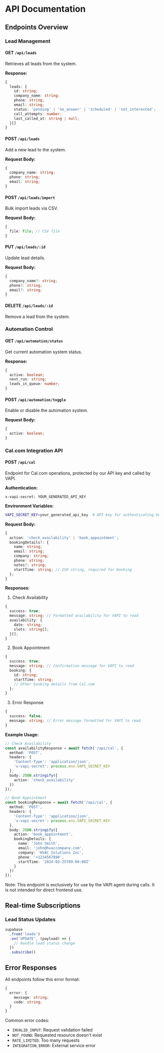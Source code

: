 # API Documentation

## Endpoints Overview

### Lead Management

#### GET `/api/leads`
Retrieves all leads from the system.

**Response:**
```typescript
{
  leads: {
    id: string;
    company_name: string;
    phone: string;
    email: string;
    status: 'pending' | 'no_answer' | 'scheduled' | 'not_interested';
    call_attempts: number;
    last_called_at: string | null;
  }[]
}
```

#### POST `/api/leads`
Add a new lead to the system.

**Request Body:**
```typescript
{
  company_name: string;
  phone: string;
  email: string;
}
```

#### POST `/api/leads/import`
Bulk import leads via CSV.

**Request Body:**
```typescript
{
  file: File; // CSV file
}
```

#### PUT `/api/leads/:id`
Update lead details.

**Request Body:**
```typescript
{
  company_name?: string;
  phone?: string;
  email?: string;
}
```

#### DELETE `/api/leads/:id`
Remove a lead from the system.

### Automation Control

#### GET `/api/automation/status`
Get current automation system status.

**Response:**
```typescript
{
  active: boolean;
  next_run: string;
  leads_in_queue: number;
}
```

#### POST `/api/automation/toggle`
Enable or disable the automation system.

**Request Body:**
```typescript
{
  active: boolean;
}
```

### Cal.com Integration API

#### POST `/api/cal`
Endpoint for Cal.com operations, protected by our API key and called by VAPI.

**Authentication:**
```http
x-vapi-secret: YOUR_GENERATED_API_KEY
```

**Environment Variables:**
```bash
VAPI_SECRET_KEY=your_generated_api_key  # API key for authenticating VAPI requests
```

**Request Body:**
```typescript
{
  action: 'check_availability' | 'book_appointment';
  bookingDetails?: {
    name: string;
    email: string;
    company: string;
    phone: string;
    notes?: string;
    startTime: string; // ISO string, required for booking
  };
}
```

**Responses:**

1. Check Availability
```typescript
{
  success: true;
  message: string; // Formatted availability for VAPI to read
  availability: {
    date: string;
    slots: string[];
  }[];
}
```

2. Book Appointment
```typescript
{
  success: true;
  message: string; // Confirmation message for VAPI to read
  booking: {
    id: string;
    startTime: string;
    // Other booking details from Cal.com
  };
}
```

3. Error Response
```typescript
{
  success: false;
  message: string; // Error message formatted for VAPI to read
}
```

**Example Usage:**
```typescript
// Check Availability
const availabilityResponse = await fetch('/api/cal', {
  method: 'POST',
  headers: {
    'Content-Type': 'application/json',
    'x-vapi-secret': process.env.VAPI_SECRET_KEY
  },
  body: JSON.stringify({
    action: 'check_availability'
  })
});

// Book Appointment
const bookingResponse = await fetch('/api/cal', {
  method: 'POST',
  headers: {
    'Content-Type': 'application/json',
    'x-vapi-secret': process.env.VAPI_SECRET_KEY
  },
  body: JSON.stringify({
    action: 'book_appointment',
    bookingDetails: {
      name: 'John Smith',
      email: 'john@hvaccompany.com',
      company: 'HVAC Solutions Inc',
      phone: '+1234567890',
      startTime: '2024-03-25T09:00:00Z'
    }
  })
});
```

Note: This endpoint is exclusively for use by the VAPI agent during calls. It is not intended for direct frontend use.

## Real-time Subscriptions

### Lead Status Updates
```typescript
supabase
  .from('leads')
  .on('UPDATE', (payload) => {
    // Handle lead status change
  })
  .subscribe()
```

## Error Responses

All endpoints follow this error format:
```typescript
{
  error: {
    message: string;
    code: string;
  }
}
```

Common error codes:
- `INVALID_INPUT`: Request validation failed
- `NOT_FOUND`: Requested resource doesn't exist
- `RATE_LIMITED`: Too many requests
- `INTEGRATION_ERROR`: External service error
